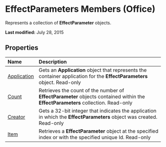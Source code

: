 
# EffectParameters Members (Office)
Represents a collection of  **EffectParameter** objects.

 **Last modified:** July 28, 2015


## Properties



|**Name**|**Description**|
|:-----|:-----|
| [Application](ed37618a-e40d-6e0a-27c5-9d306725f06a.md)|Gets an  **Application** object that represents the container application for the **EffectParameters** object. Read-only|
| [Count](19f2caa5-a393-4164-9b3e-560be1ccdf34.md)|Retrieves the count of the number of  **EffectParameter** objects contained within the **EffectParameters** collection. Read-only|
| [Creator](9a2695cf-781f-a2d0-86a6-c825a712c9b7.md)|Gets a 32-bit integer that indicates the application in which the  **EffectParameters** object was created. Read-only|
| [Item](57b861a5-5306-5b48-47ea-c93b4b7b0ab1.md)|Retrieves a  **EffectParameter** object at the specified index or with the specified unique Id. Read-only|
